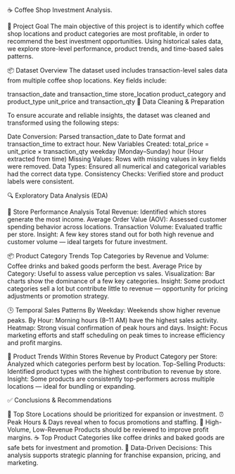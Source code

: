 ☕ Coffee Shop Investment Analysis.

🎯 Project Goal
The main objective of this project is to identify which coffee shop locations and product categories are most profitable, in order to recommend the best investment opportunities. Using historical sales data, we explore store-level performance, product trends, and time-based sales patterns.

📦 Dataset Overview
The dataset used includes transaction-level sales data from multiple coffee shop locations. Key fields include:

transaction_date and transaction_time
store_location
product_category and product_type
unit_price and transaction_qty
🔧 Data Cleaning & Preparation

To ensure accurate and reliable insights, the dataset was cleaned and transformed using the following steps:

Date Conversion: Parsed transaction_date to Date format and transaction_time to extract hour.
New Variables Created:
total_price = unit_price × transaction_qty
weekday (Monday–Sunday)
hour (Hour extracted from time)
Missing Values: Rows with missing values in key fields were removed.
Data Types: Ensured all numerical and categorical variables had the correct data type.
Consistency Checks: Verified store and product labels were consistent.

🔍 Exploratory Data Analysis (EDA)

🏪 Store Performance Analysis
Total Revenue: Identified which stores generate the most income.
Average Order Value (AOV): Assessed customer spending behavior across locations.
Transaction Volume: Evaluated traffic per store.
Insight: A few key stores stand out for both high revenue and customer volume — ideal targets for future investment.

📦 Product Category Trends
Top Categories by Revenue and Volume: Coffee drinks and baked goods perform the best.
Average Price by Category: Useful to assess value perception vs sales.
Visualization: Bar charts show the dominance of a few key categories.
Insight: Some product categories sell a lot but contribute little to revenue — opportunity for pricing adjustments or promotion strategy.

🕒 Temporal Sales Patterns
By Weekday: Weekends show higher revenue peaks.
By Hour: Morning hours (8–11 AM) have the highest sales activity.
Heatmap: Strong visual confirmation of peak hours and days.
Insight: Focus marketing efforts and staff scheduling on peak times to increase efficiency and profit margins.

🧁 Product Trends Within Stores
Revenue by Product Category per Store: Analyzed which categories perform best by location.
Top-Selling Products: Identified product types with the highest contribution to revenue by store.
Insight: Some products are consistently top-performers across multiple locations — ideal for bundling or expanding.

✅ Conclusions & Recommendations

📍 Top Store Locations should be prioritized for expansion or investment.
⏰ Peak Hours & Days reveal when to focus promotions and staffing.
💸 High-Volume, Low-Revenue Products should be reviewed to improve profit margins.
☕ Top Product Categories like coffee drinks and baked goods are safe bets for investment and promotion.
🧠 Data-Driven Decisions: This analysis supports strategic planning for franchise expansion, pricing, and marketing.
